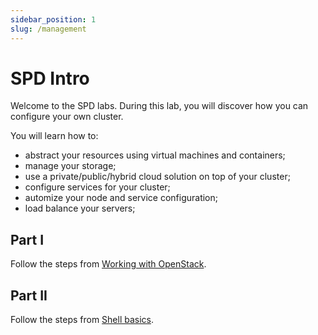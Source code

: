 ```yaml
---
sidebar_position: 1
slug: /management
---
```


# SPD Intro

Welcome to the SPD labs. During this lab, you will discover how you can configure your own cluster.

You will learn how to:
  * abstract your resources using virtual machines and containers;
  * manage your storage;
  * use a private/public/hybrid cloud solution on top of your cluster;
  * configure services for your cluster;
  * automize your node and service configuration;
  * load balance your servers;

## Part I

Follow the steps from [Working with OpenStack](../basic/working_with_openstack.md).

## Part II

Follow the steps from [Shell basics](../basic/shell_basics.md).
